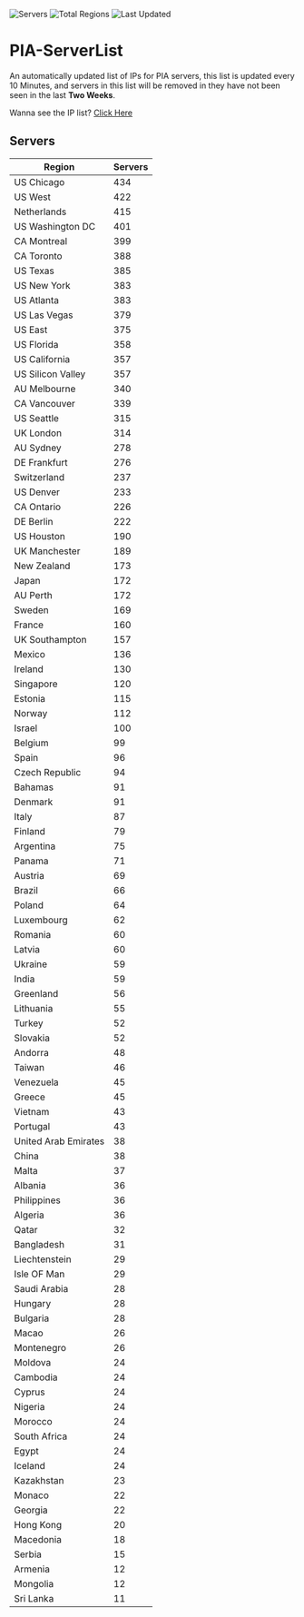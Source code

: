 ![Servers](https://img.shields.io/badge/Servers-12,903-darkgreen)
![Total Regions](https://img.shields.io/badge/Total_Regions-97-darkgreen)
![Last Updated](https://img.shields.io/badge/Last_Updated-December_16_2024_17:31_EST-darkgreen)

# PIA-ServerList
An automatically updated list of IPs for PIA servers, this list is updated every 10 Minutes, and servers in this list will be removed in they have not been seen in the last **Two Weeks**.

Wanna see the IP list? [Click Here](./servers.json)

## Servers
| Region               | Servers |
|----------------------|---------|
| US Chicago | 434 |
| US West | 422 |
| Netherlands | 415 |
| US Washington DC | 401 |
| CA Montreal | 399 |
| CA Toronto | 388 |
| US Texas | 385 |
| US New York | 383 |
| US Atlanta | 383 |
| US Las Vegas | 379 |
| US East | 375 |
| US Florida | 358 |
| US California | 357 |
| US Silicon Valley | 357 |
| AU Melbourne | 340 |
| CA Vancouver | 339 |
| US Seattle | 315 |
| UK London | 314 |
| AU Sydney | 278 |
| DE Frankfurt | 276 |
| Switzerland | 237 |
| US Denver | 233 |
| CA Ontario | 226 |
| DE Berlin | 222 |
| US Houston | 190 |
| UK Manchester | 189 |
| New Zealand | 173 |
| Japan | 172 |
| AU Perth | 172 |
| Sweden | 169 |
| France | 160 |
| UK Southampton | 157 |
| Mexico | 136 |
| Ireland | 130 |
| Singapore | 120 |
| Estonia | 115 |
| Norway | 112 |
| Israel | 100 |
| Belgium | 99 |
| Spain | 96 |
| Czech Republic | 94 |
| Bahamas | 91 |
| Denmark | 91 |
| Italy | 87 |
| Finland | 79 |
| Argentina | 75 |
| Panama | 71 |
| Austria | 69 |
| Brazil | 66 |
| Poland | 64 |
| Luxembourg | 62 |
| Romania | 60 |
| Latvia | 60 |
| Ukraine | 59 |
| India | 59 |
| Greenland | 56 |
| Lithuania | 55 |
| Turkey | 52 |
| Slovakia | 52 |
| Andorra | 48 |
| Taiwan | 46 |
| Venezuela | 45 |
| Greece | 45 |
| Vietnam | 43 |
| Portugal | 43 |
| United Arab Emirates | 38 |
| China | 38 |
| Malta | 37 |
| Albania | 36 |
| Philippines | 36 |
| Algeria | 36 |
| Qatar | 32 |
| Bangladesh | 31 |
| Liechtenstein | 29 |
| Isle OF Man | 29 |
| Saudi Arabia | 28 |
| Hungary | 28 |
| Bulgaria | 28 |
| Macao | 26 |
| Montenegro | 26 |
| Moldova | 24 |
| Cambodia | 24 |
| Cyprus | 24 |
| Nigeria | 24 |
| Morocco | 24 |
| South Africa | 24 |
| Egypt | 24 |
| Iceland | 24 |
| Kazakhstan | 23 |
| Monaco | 22 |
| Georgia | 22 |
| Hong Kong | 20 |
| Macedonia | 18 |
| Serbia | 15 |
| Armenia | 12 |
| Mongolia | 12 |
| Sri Lanka | 11 |